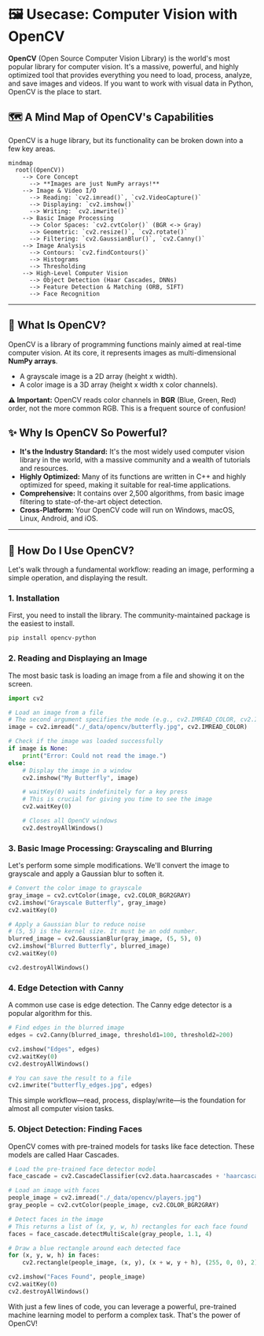 # 🖼️ Usecase: Computer Vision with OpenCV

**OpenCV** (Open Source Computer Vision Library) is the world's most popular library for computer vision. It's a massive, powerful, and highly optimized tool that provides everything you need to load, process, analyze, and save images and videos. If you want to work with visual data in Python, OpenCV is the place to start.

## 🗺️ A Mind Map of OpenCV's Capabilities

OpenCV is a huge library, but its functionality can be broken down into a few key areas.

```mermaid
mindmap
  root((OpenCV))
    --> Core Concept
      --> **Images are just NumPy arrays!**
    --> Image & Video I/O
      --> Reading: `cv2.imread()`, `cv2.VideoCapture()`
      --> Displaying: `cv2.imshow()`
      --> Writing: `cv2.imwrite()`
    --> Basic Image Processing
      --> Color Spaces: `cv2.cvtColor()` (BGR <-> Gray)
      --> Geometric: `cv2.resize()`, `cv2.rotate()`
      --> Filtering: `cv2.GaussianBlur()`, `cv2.Canny()`
    --> Image Analysis
      --> Contours: `cv2.findContours()`
      --> Histograms
      --> Thresholding
    --> High-Level Computer Vision
      --> Object Detection (Haar Cascades, DNNs)
      --> Feature Detection & Matching (ORB, SIFT)
      --> Face Recognition
```

---

## 🤔 What Is OpenCV?

OpenCV is a library of programming functions mainly aimed at real-time computer vision. At its core, it represents images as multi-dimensional **NumPy arrays**.
*   A grayscale image is a 2D array (height x width).
*   A color image is a 3D array (height x width x color channels).

**⚠️ Important:** OpenCV reads color channels in **BGR** (Blue, Green, Red) order, not the more common RGB. This is a frequent source of confusion!

## ✨ Why Is OpenCV So Powerful?

*   **It's the Industry Standard:** It's the most widely used computer vision library in the world, with a massive community and a wealth of tutorials and resources.
*   **Highly Optimized:** Many of its functions are written in C++ and highly optimized for speed, making it suitable for real-time applications.
*   **Comprehensive:** It contains over 2,500 algorithms, from basic image filtering to state-of-the-art object detection.
*   **Cross-Platform:** Your OpenCV code will run on Windows, macOS, Linux, Android, and iOS.

---

## 🚀 How Do I Use OpenCV?

Let's walk through a fundamental workflow: reading an image, performing a simple operation, and displaying the result.

### 1. Installation

First, you need to install the library. The community-maintained package is the easiest to install.
```bash
pip install opencv-python
```

### 2. Reading and Displaying an Image

The most basic task is loading an image from a file and showing it on the screen.

```python
import cv2

# Load an image from a file
# The second argument specifies the mode (e.g., cv2.IMREAD_COLOR, cv2.IMREAD_GRAYSCALE)
image = cv2.imread("./_data/opencv/butterfly.jpg", cv2.IMREAD_COLOR)

# Check if the image was loaded successfully
if image is None:
    print("Error: Could not read the image.")
else:
    # Display the image in a window
    cv2.imshow("My Butterfly", image)

    # waitKey(0) waits indefinitely for a key press
    # This is crucial for giving you time to see the image
    cv2.waitKey(0)

    # Closes all OpenCV windows
    cv2.destroyAllWindows()
```

### 3. Basic Image Processing: Grayscaling and Blurring

Let's perform some simple modifications. We'll convert the image to grayscale and apply a Gaussian blur to soften it.

```python
# Convert the color image to grayscale
gray_image = cv2.cvtColor(image, cv2.COLOR_BGR2GRAY)
cv2.imshow("Grayscale Butterfly", gray_image)
cv2.waitKey(0)

# Apply a Gaussian blur to reduce noise
# (5, 5) is the kernel size. It must be an odd number.
blurred_image = cv2.GaussianBlur(gray_image, (5, 5), 0)
cv2.imshow("Blurred Butterfly", blurred_image)
cv2.waitKey(0)

cv2.destroyAllWindows()
```

### 4. Edge Detection with Canny

A common use case is edge detection. The Canny edge detector is a popular algorithm for this.

```python
# Find edges in the blurred image
edges = cv2.Canny(blurred_image, threshold1=100, threshold2=200)

cv2.imshow("Edges", edges)
cv2.waitKey(0)
cv2.destroyAllWindows()

# You can save the result to a file
cv2.imwrite("butterfly_edges.jpg", edges)
```
This simple workflow—read, process, display/write—is the foundation for almost all computer vision tasks.

### 5. Object Detection: Finding Faces

OpenCV comes with pre-trained models for tasks like face detection. These models are called Haar Cascades.

```python
# Load the pre-trained face detector model
face_cascade = cv2.CascadeClassifier(cv2.data.haarcascades + 'haarcascade_frontalface_default.xml')

# Load an image with faces
people_image = cv2.imread("./_data/opencv/players.jpg")
gray_people = cv2.cvtColor(people_image, cv2.COLOR_BGR2GRAY)

# Detect faces in the image
# This returns a list of (x, y, w, h) rectangles for each face found
faces = face_cascade.detectMultiScale(gray_people, 1.1, 4)

# Draw a blue rectangle around each detected face
for (x, y, w, h) in faces:
    cv2.rectangle(people_image, (x, y), (x + w, y + h), (255, 0, 0), 2)

cv2.imshow("Faces Found", people_image)
cv2.waitKey(0)
cv2.destroyAllWindows()
```
With just a few lines of code, you can leverage a powerful, pre-trained machine learning model to perform a complex task. That's the power of OpenCV!
